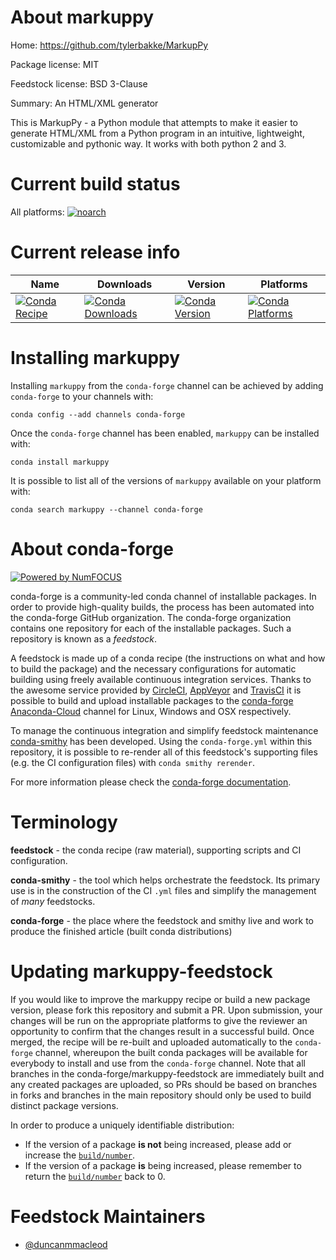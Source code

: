 <!--
# -*- mode: jinja -*-
-->

About markuppy
==============

Home: https://github.com/tylerbakke/MarkupPy

Package license: MIT

Feedstock license: BSD 3-Clause

Summary: An HTML/XML generator

This is MarkupPy - a Python module that attempts to make it easier
to generate HTML/XML from a Python program in an intuitive,
lightweight, customizable and pythonic way.
It works with both python 2 and 3.


Current build status
====================

All platforms:
[![noarch](https://img.shields.io/circleci/project/github/conda-forge/markuppy-feedstock/master.svg?label=noarch)](https://circleci.com/gh/conda-forge/markuppy-feedstock)

Current release info
====================

| Name | Downloads | Version | Platforms |
| --- | --- | --- | --- |
| [![Conda Recipe](https://img.shields.io/badge/recipe-markuppy-green.svg)](https://anaconda.org/conda-forge/markuppy) | [![Conda Downloads](https://img.shields.io/conda/dn/conda-forge/markuppy.svg)](https://anaconda.org/conda-forge/markuppy) | [![Conda Version](https://img.shields.io/conda/vn/conda-forge/markuppy.svg)](https://anaconda.org/conda-forge/markuppy) | [![Conda Platforms](https://img.shields.io/conda/pn/conda-forge/markuppy.svg)](https://anaconda.org/conda-forge/markuppy) |

Installing markuppy
===================

Installing `markuppy` from the `conda-forge` channel can be achieved by adding `conda-forge` to your channels with:

```
conda config --add channels conda-forge
```

Once the `conda-forge` channel has been enabled, `markuppy` can be installed with:

```
conda install markuppy
```

It is possible to list all of the versions of `markuppy` available on your platform with:

```
conda search markuppy --channel conda-forge
```


About conda-forge
=================

[![Powered by NumFOCUS](https://img.shields.io/badge/powered%20by-NumFOCUS-orange.svg?style=flat&colorA=E1523D&colorB=007D8A)](http://numfocus.org)

conda-forge is a community-led conda channel of installable packages.
In order to provide high-quality builds, the process has been automated into the
conda-forge GitHub organization. The conda-forge organization contains one repository
for each of the installable packages. Such a repository is known as a *feedstock*.

A feedstock is made up of a conda recipe (the instructions on what and how to build
the package) and the necessary configurations for automatic building using freely
available continuous integration services. Thanks to the awesome service provided by
[CircleCI](https://circleci.com/), [AppVeyor](https://www.appveyor.com/)
and [TravisCI](https://travis-ci.org/) it is possible to build and upload installable
packages to the [conda-forge](https://anaconda.org/conda-forge)
[Anaconda-Cloud](https://anaconda.org/) channel for Linux, Windows and OSX respectively.

To manage the continuous integration and simplify feedstock maintenance
[conda-smithy](https://github.com/conda-forge/conda-smithy) has been developed.
Using the ``conda-forge.yml`` within this repository, it is possible to re-render all of
this feedstock's supporting files (e.g. the CI configuration files) with ``conda smithy rerender``.

For more information please check the [conda-forge documentation](https://conda-forge.org/docs/).

Terminology
===========

**feedstock** - the conda recipe (raw material), supporting scripts and CI configuration.

**conda-smithy** - the tool which helps orchestrate the feedstock.
                   Its primary use is in the construction of the CI ``.yml`` files
                   and simplify the management of *many* feedstocks.

**conda-forge** - the place where the feedstock and smithy live and work to
                  produce the finished article (built conda distributions)


Updating markuppy-feedstock
===========================

If you would like to improve the markuppy recipe or build a new
package version, please fork this repository and submit a PR. Upon submission,
your changes will be run on the appropriate platforms to give the reviewer an
opportunity to confirm that the changes result in a successful build. Once
merged, the recipe will be re-built and uploaded automatically to the
`conda-forge` channel, whereupon the built conda packages will be available for
everybody to install and use from the `conda-forge` channel.
Note that all branches in the conda-forge/markuppy-feedstock are
immediately built and any created packages are uploaded, so PRs should be based
on branches in forks and branches in the main repository should only be used to
build distinct package versions.

In order to produce a uniquely identifiable distribution:
 * If the version of a package **is not** being increased, please add or increase
   the [``build/number``](https://conda.io/docs/user-guide/tasks/build-packages/define-metadata.html#build-number-and-string).
 * If the version of a package **is** being increased, please remember to return
   the [``build/number``](https://conda.io/docs/user-guide/tasks/build-packages/define-metadata.html#build-number-and-string)
   back to 0.

Feedstock Maintainers
=====================

* [@duncanmmacleod](https://github.com/duncanmmacleod/)

